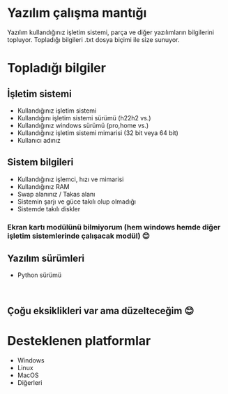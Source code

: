 # Yazılım çalışma mantığı
Yazılım kullandığınız işletim sistemi, parça ve diğer yazılımların bilgilerini topluyor. Topladığı bilgileri .txt dosya biçimi ile size sunuyor.

# Topladığı bilgiler
## İşletim sistemi
- Kullandığınız işletim sistemi
- Kullandığını işletim sistemi sürümü (h22h2 vs.)
- Kullandığınız windows sürümü (pro,home vs.)
- Kullandığınız işletim sistemi mimarisi (32 bit veya 64 bit)
- Kullanıcı adınız

## Sistem bilgileri
- Kullandığınız işlemci, hızı ve mimarisi
- Kullandığınız RAM
- Swap alanınız / Takas alanı 
- Sistemin şarjı ve güce takılı olup olmadığı
- Sistemde takılı diskler
### Ekran kartı modülünü bilmiyorum (hem windows hemde diğer işletim sistemlerinde çalışacak modül) :blush:

## Yazılım sürümleri
- Python sürümü
</br>

## Çoğu eksiklikleri var ama düzelteceğim :blush:

# Desteklenen platformlar
* Windows
* Linux
* MacOS
* Diğerleri

